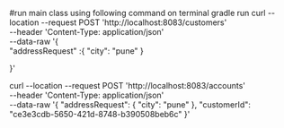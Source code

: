 #run main class using following command on terminal
gradle run
curl --location --request POST 'http://localhost:8083/customers' \
--header 'Content-Type: application/json' \
--data-raw '{   
"addressRequest" :{
"city": "pune"
}

}'

curl --location --request POST 'http://localhost:8083/accounts' \
--header 'Content-Type: application/json' \
--data-raw '{
"addressRequest": {
"city": "pune"
},
"customerId": "ce3e3cdb-5650-421d-8748-b390508beb6c"
}'


